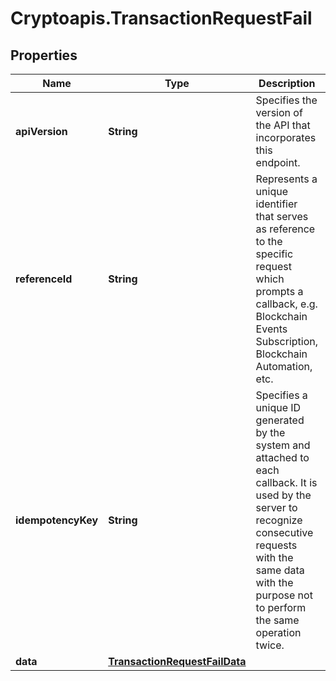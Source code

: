 # Cryptoapis.TransactionRequestFail

## Properties

Name | Type | Description | Notes
------------ | ------------- | ------------- | -------------
**apiVersion** | **String** | Specifies the version of the API that incorporates this endpoint. | 
**referenceId** | **String** | Represents a unique identifier that serves as reference to the specific request which prompts a callback, e.g. Blockchain Events Subscription, Blockchain Automation, etc. | 
**idempotencyKey** | **String** | Specifies a unique ID generated by the system and attached to each callback. It is used by the server to recognize consecutive requests with the same data with the purpose not to perform the same operation twice. | 
**data** | [**TransactionRequestFailData**](TransactionRequestFailData.md) |  | 


